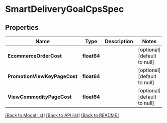 # SmartDeliveryGoalCpsSpec

## Properties
Name | Type | Description | Notes
------------ | ------------- | ------------- | -------------
**EcommerceOrderCost** | **float64** |  | [optional] [default to null]
**PromotionViewKeyPageCost** | **float64** |  | [optional] [default to null]
**ViewCommodityPageCost** | **float64** |  | [optional] [default to null]

[[Back to Model list]](../README.md#documentation-for-models) [[Back to API list]](../README.md#documentation-for-api-endpoints) [[Back to README]](../README.md)


